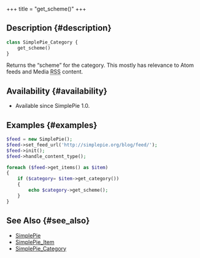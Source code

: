 +++
title = "get_scheme()"
+++

## Description {#description}

```php
class SimplePie_Category {
    get_scheme()
}
```

Returns the “scheme” for the category. This mostly has relevance to Atom feeds and Media <abbr title="Rich Site Summary">RSS</abbr> content.

## Availability {#availability}

- Available since SimplePie 1.0.

## Examples {#examples}

```php
$feed = new SimplePie();
$feed->set_feed_url('http://simplepie.org/blog/feed/');
$feed->init();
$feed->handle_content_type();

foreach ($feed->get_items() as $item)
{
    if ($category= $item->get_category())
    {
        echo $category->get_scheme();
    }
}
```

## See Also {#see_also}

- [SimplePie](@/wiki/reference/simplepie/_index.md)
- [SimplePie_Item](@/wiki/reference/simplepie_item/_index.md)
- [SimplePie_Category](@/wiki/reference/simplepie_category/_index.md)

